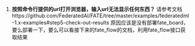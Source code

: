 1. **按照命令行提供的url打开浏览器，输入url无法显示任何东西？**
请参考文档https://github.com/FederatedAI/FATE/tree/master/examples/federatedml-1.x-examples#step5-check-out-results 原因应该是没有部署fate_board，要么部署一下，要么可以看接下来的fate_flow的文档，利用fate_flow接口获取结果

